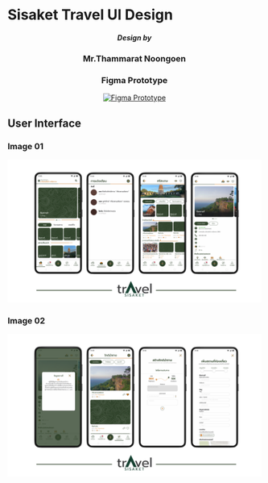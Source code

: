 # Sisaket Travel UI Design  
<h5 align="center">Design by</h5>
<h3 align="center">Mr.Thammarat Noongoen</h3>

<h3 align="center">Figma Prototype </h3>
<p align="center">
  <a href="https://www.figma.com/proto/iJj8mDbyUVEd40gBnPOcM2/%E0%B9%82%E0%B8%9B%E0%B8%A3%E0%B9%80%E0%B8%88%E0%B8%84-0.1?node-id=160-1362&starting-point-node-id=5%3A12&mode=design&t=Oik7FtEXotrazFEq-1">
    <img alt="Figma Prototype" src="https://img.shields.io/badge/Figma%20Prototype-Open%20in%20Figma-brightgreen">
  </a>
</p>

## User Interface 
### Image 01
![App_UI](./ssk_travel_01.png)
### Image 02
![App_UI](./ssk_travel_02.png)

